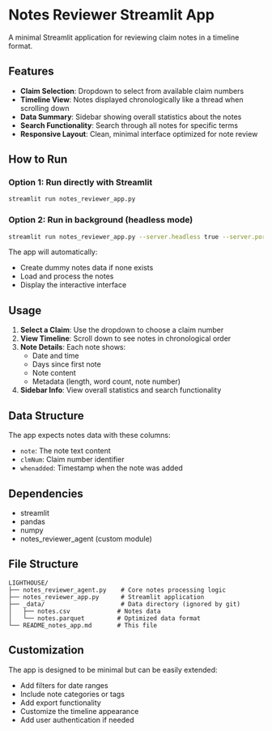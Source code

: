 # Notes Reviewer Streamlit App

A minimal Streamlit application for reviewing claim notes in a timeline format.

## Features

- **Claim Selection**: Dropdown to select from available claim numbers
- **Timeline View**: Notes displayed chronologically like a thread when scrolling down
- **Data Summary**: Sidebar showing overall statistics about the notes
- **Search Functionality**: Search through all notes for specific terms
- **Responsive Layout**: Clean, minimal interface optimized for note review

## How to Run

### Option 1: Run directly with Streamlit
```bash
streamlit run notes_reviewer_app.py
```

### Option 2: Run in background (headless mode)
```bash
streamlit run notes_reviewer_app.py --server.headless true --server.port 8501
```

The app will automatically:
- Create dummy notes data if none exists
- Load and process the notes
- Display the interactive interface

## Usage

1. **Select a Claim**: Use the dropdown to choose a claim number
2. **View Timeline**: Scroll down to see notes in chronological order
3. **Note Details**: Each note shows:
   - Date and time
   - Days since first note
   - Note content
   - Metadata (length, word count, note number)
4. **Sidebar Info**: View overall statistics and search functionality

## Data Structure

The app expects notes data with these columns:
- `note`: The note text content
- `clmNum`: Claim number identifier
- `whenadded`: Timestamp when the note was added

## Dependencies

- streamlit
- pandas
- numpy
- notes_reviewer_agent (custom module)

## File Structure

```
LIGHTHOUSE/
├── notes_reviewer_agent.py    # Core notes processing logic
├── notes_reviewer_app.py      # Streamlit application
├── _data/                     # Data directory (ignored by git)
│   ├── notes.csv             # Notes data
│   └── notes.parquet         # Optimized data format
└── README_notes_app.md       # This file
```

## Customization

The app is designed to be minimal but can be easily extended:
- Add filters for date ranges
- Include note categories or tags
- Add export functionality
- Customize the timeline appearance
- Add user authentication if needed
